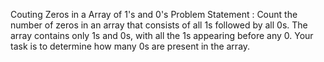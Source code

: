 Couting Zeros in a Array of 1's and 0's Problem Statement : Count the number of zeros in an array that consists of all 1s followed by all 0s. The array contains only 1s and 0s, with all the 1s appearing before any 0. Your task is to determine how many 0s are present in the array.
